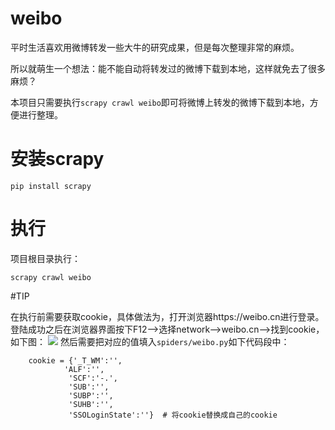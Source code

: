# weibo
平时生活喜欢用微博转发一些大牛的研究成果，但是每次整理非常的麻烦。

所以就萌生一个想法：能不能自动将转发过的微博下载到本地，这样就免去了很多麻烦？

本项目只需要执行```scrapy crawl weibo```即可将微博上转发的微博下载到本地，方便进行整理。

# 安装scrapy

```pip install scrapy```

# 执行

项目根目录执行：

```scrapy crawl weibo```

#TIP

在执行前需要获取cookie，具体做法为，打开浏览器https://weibo.cn进行登录。
登陆成功之后在浏览器界面按下F12-->选择network-->weibo.cn-->找到cookie，如下图：
![](./weibo.png)
然后需要把对应的值填入```spiders/weibo.py```如下代码段中：

```
    cookie = {'_T_WM':'',
            'ALF':'',
             'SCF':'-.',
             'SUB':'',
             'SUBP':'',
             'SUHB':'',
             'SSOLoginState':''}  # 将cookie替换成自己的cookie
```
